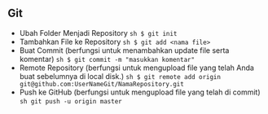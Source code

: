 ## Git

* Ubah Folder Menjadi Repository
``sh
$ git init
``
* Tambahkan File ke Repository
``sh
$ git add <nama file>
``
* Buat Commit (berfungsi untuk menambahkan update file serta komentar) 
``sh
$ git commit -m "masukkan komentar"
``
* Remote Repository (berfungsi untuk mengupload file yang telah Anda buat sebelumnya di local disk.)
``sh
$ git remote add origin git@github.com:UserNameGit/NamaRepository.git
``
* Push ke GitHub (berfungsi untuk mengupload file yang telah di commit) 
``sh
git push -u origin master
``
